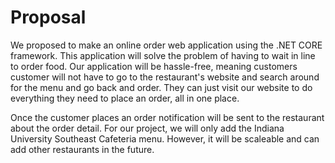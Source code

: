 
# Proposal 
We proposed to make an online order web application using the .NET CORE framework. This application will solve the problem of having to wait in line to order food. Our application will be hassle-free, meaning customers customer will not have to go to the restaurant's website and search around for the menu and go back and order. They can just visit our website to do everything they need to place an order, all in one place. 

Once the customer places an order notification will be sent to the restaurant about the order detail. For our project, we will only add the Indiana University Southeast Cafeteria menu. However, it will be scaleable and can add other restaurants in the future. 